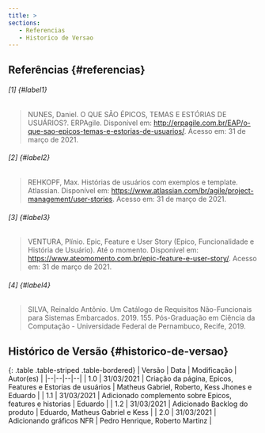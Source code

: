 ```yaml
---
title: >
sections:
   - Referencias
   - Historico de Versao
---
```


## Referências {#referencias}

###### [1] {#label1}
> NUNES, Daniel. O QUE SÃO ÉPICOS, TEMAS E ESTÓRIAS DE USUÁRIOS?. ERPAgile. Disponível em: http://erpagile.com.br/EAP/o-que-sao-epicos-temas-e-estorias-de-usuarios/. Acesso em: 31 de março de 2021.

###### [2] {#label2}
> REHKOPF, Max. Histórias de usuários com exemplos e template. Atlassian. Disponível em: https://www.atlassian.com/br/agile/project-management/user-stories. Acesso em: 31 de março de 2021.

###### [3] {#label3}
> VENTURA, Plínio. Epic, Feature e User Story (Epico, Funcionalidade e História de Usuário). Até o momento. Disponível em: https://www.ateomomento.com.br/epic-feature-e-user-story/. Acesso em: 31 de março de 2021.

###### [4] {#label4}
>SILVA, Reinaldo Antônio. Um Catálogo de Requisitos Não-Funcionais para Sistemas Embarcados. 2019.  155. Pós-Graduação em Ciência da Computação - Universidade Federal de Pernambuco, Recife, 2019.

## Histórico de Versão {#historico-de-versao}

<div class="table-responsive">

{: .table .table-striped .table-bordered}
| Versão | Data | Modificação | Autor(es) |
|--|--|--|--|
| 1.0 | 31/03/2021 | Criação da página, Epicos, Features e Estorias de usuários | Matheus Gabriel, Roberto, Kess Jhones e Eduardo |
| 1.1 | 31/03/2021 | Adicionado complemento sobre Epicos, features e historias | Eduardo |
| 1.2 | 31/03/2021 | Adicionado Backlog do produto | Eduardo, Matheus Gabriel e Kess |
| 2.0 | 31/03/2021 | Adicionando gráficos NFR | Pedro Henrique, Roberto Martinz |

</div>
